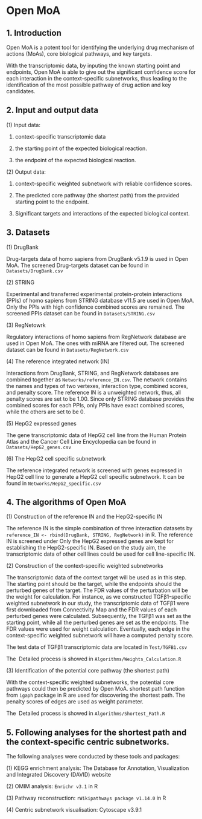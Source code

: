 # Open MoA


## 1. Introduction

Open MoA is a potent tool for identifying the underlying drug mechanism of actions (MoAs), core biological pathways, and key targets.

With the transcriptomic data, by inputing the known starting point and endpoints, Open MoA is able to give out the significant confidence score for each interaction in the context-specific subnetworks, thus leading to the identification of the most possible pathway of drug action and key candidates. 


## 2. Input and output data

(1) Input data:

1. context-specific transcriptomic data

2. the starting point of the expected biological reaction.

3. the endpoint of the expected biological reaction.

(2) Output data:

1. context-specific weighted subnetwork with reliable confidence scores.

2. The predicted core pathway (the shortest path) from the provided starting point to the endpoint.

3. Significant targets and interactions of the expected biological context.


## 3. Datasets

(1) DrugBank

Drug-targets data of homo sapiens from DrugBank v5.1.9 is used in Open MoA. The screened Drug-targets dataset can be found in `Datasets/DrugBank.csv`

(2) STRING

Experimental and transferred experimental protein-protein interactions (PPIs) of homo sapiens from STRING database v11.5 are used in Open MoA. Only the PPIs with high confidence combined scores are remained. The screened PPIs dataset can be found in `Datasets/STRING.csv`

(3) RegNetowrk

Regulatory interactions of homo sapiens from RegNetwork database are used in Open MoA. The ones with miRNA are filtered out. The screened dataset can be found in `Datasets/RegNetwork.csv`

(4) The reference integrated network (IN)

Interactions from DrugBank, STRING, and RegNetwork databases are combined together as `Networks/reference_IN.csv`. The network contains the names and types of two vertexes, interaction type, combined scores, and penalty score. The reference IN is a unweighted network, thus, all penalty scores are set to be 1.00. Since only STRING database provides the combined scores for each PPIs, only PPIs have exact combined scores, while the others are set to be 0.

(5) HepG2 expressed genes

The gene transcriptomic data of HepG2 cell line from the Human Protein Atlas and the Cancer Cell Line Encyclopedia can be found in `Datasets/HepG2_genes.csv`

(6) The HepG2 cell specific subnetwork

The reference integrated network is screened with genes expressed in HepG2 cell line to generate a HepG2 cell specific subnetwork. It can be found in `Networks/HepG2_specific.csv`


## 4. The algorithms of Open MoA

(1) Construction of the reference IN and the HepG2-specific IN

The reference IN is the simple combination of three interaction datasets by `reference_IN <- rbind(DrugBank, STRING, RegNetwork)` in R. The reference IN is screened under Only the HepG2 expressed genes are kept for establishing the HepG2-specific IN. Based on the study aim, the transcriptomic data of other cell lines could be used for cell line-specific IN.

(2) Construction of the context-specific weighted subnetworks

The transcriptomic data of the context target will be used as in this step. The starting point should be the target, while the endpoints should the perturbed genes of the target. The FDR values of the perturbation will be the weight for calculation. For instance, as we constructed TGFβ1-specific weighted subnetwork in our study, the transcriptomic data of TGFβ1 were first downloaded from Connectivity Map and the FDR values of each perturbed genes were calculated. Subsequently, the TGFβ1 was set as the starting point, while all the perturbed genes are set as the endpoints. The FDR values were used for weight calculation. Eventually, each edge in the context-specific weighted subnetwork will have a computed penalty score.

The test data of TGFβ1 transcriptomic data are located in `Test/TGFB1.csv`

The  Detailed process is showed in `Algorithms/Weights_Calculation.R`

(3) Identification of the potential core pathway (the shortest path)

With the context-specific weighted subnetworks, the potential core pathways could then be predicted by Open MoA. shortest path function from `igaph` package in R are used for discovering the shortest path. The penalty scores of edges are used as weight parameter.

The  Detailed process is showed in `Algorithms/Shortest_Path.R`


## 5. Following analyses for the shortest path and the context-specific centric subnetworks.

The following analyses were conducted by these tools and packages:

(1) KEGG enrichment analysis: The Database for Annotation, Visualization and Integrated Discovery (DAVID) website

(2) OMIM analysis: `Enrichr v3.1` in R

(3) Pathway reconstruction: `rWikipathways package v1.14.0` in R

(4) Centric subnetwork visualisation: Cytoscape v3.9.1
